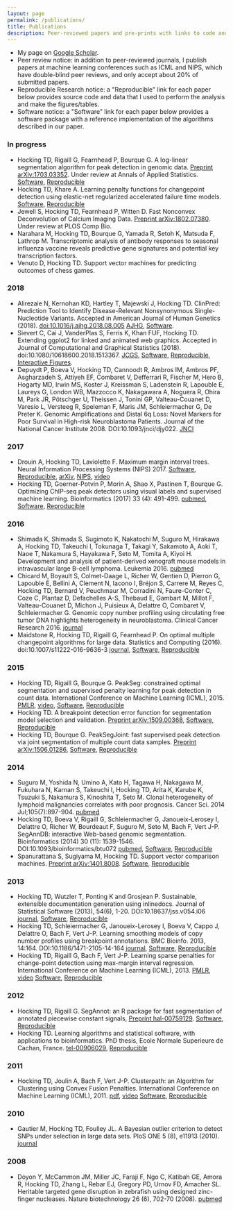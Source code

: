 ```yaml
---
layout: page
permalink: /publications/
title: Publications
description: Peer-reviewed papers and pre-prints with links to code and data
---
```


- My page on [Google Scholar](https://scholar.google.ca/citations?user=c83d8tgAAAAJ).
- Peer review notice: in addition to peer-reviewed journals, I publish
  papers at machine learning conferences such as ICML and NIPS, which
  have double-blind peer reviews, and only accept about 20% of
  submitted papers.
- Reproducible Research notice: a "Reproducible" link for each paper below
  provides source code and data that I used to perform the analysis and make
  the figures/tables.
- Software notice: a "Software" link for each paper below provides a software
  package with a reference implementation of the algorithms described
  in our paper.

### In progress

- Hocking TD, Rigaill G, Fearnhead P, Bourque G. A log-linear
  segmentation algorithm for peak detection in genomic
  data. [Preprint arXiv:1703.03352](https://arxiv.org/abs/1703.03352). Under
  review at Annals of Applied
  Statistics. [Software](https://github.com/tdhock/coseg),
  [Reproducible](https://github.com/tdhock/PeakSegFPOP-paper)
- Hocking TD, Khare A. Learning penalty functions for changepoint
  detection using elastic-net regularized accelerated failure time
  models. [Software](https://github.com/anujkhare/iregnet),
  [Reproducible](https://github.com/tdhock/iregnet-paper)
- Jewell S, Hocking TD, Fearnhead P, Witten D. Fast Nonconvex
  Deconvolution of Calcium Imaging Data.
  [Preprint arXiv:1802.07380](https://arxiv.org/abs/1802.07380). Under
  review at PLOS Comp Bio.
- Narahara M, Hocking TD, Bourque G, Yamada R, Setoh K, Matsuda F,
  Lathrop M. Transcriptomic analysis of antibody responses to seasonal
  influenza vaccine reveals predictive gene signatures and potential
  key transcription factors.
- Venuto D, Hocking TD. Support vector machines for predicting
  outcomes of chess games.
  
### 2018

- Alirezaie N, Kernohan KD, Hartley T, Majewski J, Hocking
  TD. ClinPred: Prediction Tool to Identify Disease-Relevant
  Nonsynonymous Single-Nucleotide Variants. Accepted in American
  Journal of Human Genetics
  (2018). [doi:10.1016/j.ajhg.2018.08.005](https://doi.org/10.1016/j.ajhg.2018.08.005)
  [AJHG](https://www.cell.com/action/showPdf?pii=S0002-9297%2818%2930271-4),
  [Software](http://github.com/tdhock/predict-clinically-pathogenic).
- Sievert C, Cai J, VanderPlas S, Ferris K, Khan FUF, Hocking
  TD. Extending ggplot2 for linked and animated web graphics. Accepted
  in Journal of Computational and Graphical Statistics (2018).
  doi:10.1080/10618600.2018.1513367.
  [JCGS](https://amstat.tandfonline.com/doi/full/10.1080/10618600.2018.1513367),
  [Software](https://github.com/tdhock/animint),
  [Reproducible](https://github.com/tdhock/animint-paper),
  [Interactive Figures](http://members.cbio.mines-paristech.fr/~thocking/animint-paper-figures/).
- Depuydt P, Boeva V, Hocking TD, Cannoodt R, Ambros IM, Ambros PF,
  Asgharzadeh S, Attiyeh EF, Combaret V, Defferrari R, Fischer M, Hero
  B, Hogarty MD, Irwin MS, Koster J, Kreissman S, Ladenstein R,
  Lapouble E, Laureys G, London WB, Mazzocco K, Nakagawara A, Noguera
  R, Ohira M, Park JR, Pötschger U, Theissen J, Tonini GP,
  Valteau-Couanet D, Varesio L, Versteeg R, Speleman F, Maris JM,
  Schleiermacher G, De Preter K. Genomic Amplifications and Distal 6q
  Loss: Novel Markers for Poor Survival in High-risk Neuroblastoma
  Patients. Journal of the National Cancer
  Institute 2008. DOI:10.1093/jnci/djy022.
  [JNCI](https://academic.oup.com/jnci/advance-article/doi/10.1093/jnci/djy022/4921185)

### 2017

- Drouin A, Hocking TD, Laviolette F. Maximum margin interval
  trees. Neural Information Processing Systems
  (NIPS) 2017. [Software](https://github.com/aldro61/mmit),
  [Reproducible](https://github.com/tdhock/mmit-paper),
  [arXiv](https://arxiv.org/abs/1710.04234),
  [NIPS](http://papers.nips.cc/paper/7080-maximum-margin-interval-trees),
  [video](https://www.youtube.com/watch?v=sNrMH9z1rb4)
- Hocking TD, Goerner-Potvin P, Morin A, Shao X, Pastinen T, Bourque
  G. Optimizing ChIP-seq peak detectors using visual labels and
  supervised machine learning.  Bioinformatics (2017) 33 (4):
  491-499. [pubmed](https://www.ncbi.nlm.nih.gov/pubmed/27797775),
  [Software](https://github.com/tdhock/PeakError),
  [Reproducible](https://bitbucket.org/mugqic/chip-seq-paper)

### 2016

- Shimada K, Shimada S, Sugimoto K, Nakatochi M, Suguro M, Hirakawa A,
  Hocking TD, Takeuchi I, Tokunaga T, Takagi Y, Sakamoto A, Aoki T,
  Naoe T, Nakamura S, Hayakawa F, Seto M, Tomita A, Kiyoi
  H. Development and analysis of patient-derived xenograft mouse
  models in intravascular large B-cell lymphoma.
  Leukemia 2016. [pubmed](https://www.ncbi.nlm.nih.gov/pubmed/27001523)
- Chicard M, Boyault S, Colmet-Daage L, Richer W, Gentien D, Pierron
  G, Lapouble E, Bellini A, Clement N, Iacono I, Bréjon S, Carrere M,
  Reyes C, Hocking TD, Bernard V, Peuchmaur M, Corradini N,
  Faure-Conter C, Coze C, Plantaz D, Defachelles A-S, Thebaud E,
  Gambart M, Millot F, Valteau-Couanet D, Michon J, Puisieux A,
  Delattre O, Combaret V, Schleiermacher G. Genomic copy number
  profiling using circulating free tumor DNA highlights heterogeneity
  in neuroblastoma. Clinical Cancer
  Research 2016. [journal](http://clincancerres.aacrjournals.org/content/early/2016/11/03/1078-0432.CCR-16-0500)
- Maidstone R, Hocking TD, Rigaill G, Fearnhead P. On optimal multiple
  changepoint algorithms for large data.  Statistics and Computing
  (2016). doi:10.1007/s11222-016-9636-3
  [journal](https://link.springer.com/article/10.1007/s11222-016-9636-3),
  [Software](https://r-forge.r-project.org/R/?group_id%3D1851),
  [Reproducible](https://r-forge.r-project.org/scm/viewvc.php/benchmark/?root%3Dopfp)

### 2015

- Hocking TD, Rigaill G, Bourque G. PeakSeg: constrained optimal
  segmentation and supervised penalty learning for peak detection in
  count data.
  International Conference on Machine Learning (ICML), 2015. 
  [PMLR](http://proceedings.mlr.press/v37/hocking15.html), 
  [video](http://videolectures.net/icml2015_hocking_count_data/?q=hocking),
  [Software](https://github.com/tdhock/PeakSegDP),
  [Reproducible](https://github.com/tdhock/PeakSeg-paper)
- Hocking TD. A breakpoint detection error function for segmentation
  model selection and
  validation. [Preprint arXiv:1509.00368](https://arxiv.org/abs/1509.00368),
  [Software](http://r-forge.r-project.org/scm/?group_id=1540),
  [Reproducible](https://github.com/tdhock/breakpointError-orig)
- Hocking TD, Bourque G. PeakSegJoint: fast supervised peak detection
  via joint segmentation of multiple count data
  samples. [Preprint arXiv:1506.01286](https://arxiv.org/abs/1509.00368),
  [Software](https://github.com/tdhock/PeakSegJoint),
  [Reproducible](https://github.com/tdhock/PeakSegJoint-paper)

### 2014

- Suguro M, Yoshida N, Umino A, Kato H, Tagawa H, Nakagawa M, Fukuhara
  N, Karnan S, Takeuchi I, Hocking TD, Arita K, Karube K, Tsuzuki S,
  Nakamura S, Kinoshita T, Seto M. Clonal heterogeneity of lymphoid
  malignancies correlates with poor prognosis.  Cancer Sci. 2014
  Jul;105(7):897-904. [pubmed](http://www.ncbi.nlm.nih.gov/pubmed/24815991)
- Hocking TD, Boeva V, Rigaill G, Schleiermacher G, Janoueix-Lerosey
  I, Delattre O, Richer W, Bourdeaut F, Suguro M, Seto M, Bach F, Vert
  J-P. SegAnnDB: interactive Web-based genomic segmentation.
  Bioinformatics (2014) 30 (11):
  1539-1546. DOI:10.1093/bioinformatics/btu072
  [pubmed](http://www.ncbi.nlm.nih.gov/pubmed/24493034),
  [Software](https://github.com/tdhock/SegAnnDB),
  [Reproducible](https://gforge.inria.fr/scm/viewvc.php/breakpoints/webapp/applications-note/)
- Spanurattana S, Sugiyama M, Hocking TD. Support vector
  comparison
  machines. [Preprint arXiv:1401.8008](https://arxiv.org/abs/1401.8008).
  [Software](https://github.com/tdhock/rankSVMcompare),
  [Reproducible](https://github.com/tdhock/compare-paper)

### 2013

- Hocking TD, Wutzler T, Ponting K and Grosjean P. Sustainable,
  extensible documentation generation using inlinedocs.  Journal of
  Statistical Software (2013), 54(6), 1-20. DOI:10.18637/jss.v054.i06
  [journal](https://www.jstatsoft.org/article/view/v054i06),
  [Software](https://cran.r-project.org/package=inlinedocs),
  [Reproducible](https://r-forge.r-project.org/scm/viewvc.php/tex/jss762/?root=inlinedocs)
- Hocking TD, Schleiermacher G, Janoueix-Lerosey I, Boeva V, Cappo J,
  Delattre O, Bach F, Vert J-P. Learning smoothing models of copy
  number profiles using breakpoint annotations.  BMC Bioinfo. 2013,
  14:164. DOI:10.1186/1471-2105-14-164
  [journal](https://bmcbioinformatics.biomedcentral.com/articles/10.1186/1471-2105-14-164),
  [Software](https://cran.r-project.org/src/contrib/Archive/bams/),
  [Reproducible](http://cbio.ensmp.fr/~thocking/papers/2012-01-27-Breakpoint-annotation-model-smoothing/HOCKING-breakpoint-annotation-model-smoothing.tgz)
- Hocking TD, Rigaill G, Bach F, Vert J-P. Learning sparse penalties
  for change-point detection using max-margin interval regression.
  International Conference on Machine Learning
  (ICML), 2013. [PMLR](http://proceedings.mlr.press/v28/hocking13.html),
  [video](http://techtalks.tv/talks/learning-sparse-penalties-for-change-point-detection-using-max-margin-interval-regression/58208/)
  [Software](https://github.com/tdhock/penaltyLearning),
  [Reproducible](https://gforge.inria.fr/scm/viewvc.php/pruned-dp/?root=breakpoints)

### 2012

- Hocking TD, Rigaill G. SegAnnot: an R package for fast segmentation
  of annotated piecewise constant signals,
  [Preprint hal-00759129](https://hal.inria.fr/hal-00759129). 
  [Software](https://r-forge.r-project.org/scm/?group_id=1541),
  [Reproducible](https://gforge.inria.fr/scm/viewvc.php/pruned-dp/SegAnnot/inst/doc/?root=breakpoints)
- Hocking TD. Learning algorithms and statistical software, with
  applications to bioinformatics. PhD thesis, Ecole Normale Superieure
  de Cachan,
  France. [tel-00906029](https://tel.archives-ouvertes.fr/tel-00906029/), 
  [Reproducible](http://cbio.ensmp.fr/~thocking/papers/2012-11-20-PhD-thesis/HOCKING-phd-thesis.tgz)

### 2011

- Hocking TD, Joulin A, Bach F, Vert J-P. Clusterpath: an Algorithm
  for Clustering using Convex Fusion Penalties.  International
  Conference on Machine Learning
  (ICML), 2011. [pdf](http://www.icml-2011.org/papers/419_icmlpaper.pdf),
  [video](http://techtalks.tv/talks/clusterpath-an-algorithm-for-clustering-using-convex-fusion-penalties/54405/)
  [Software](https://r-forge.r-project.org/scm/?group_id=1090),
  [Reproducible](https://r-forge.r-project.org/scm/viewvc.php/tex/?root=clusterpath)

### 2010

- Gautier M, Hocking TD, Foulley JL. A Bayesian outlier criterion to
  detect SNPs under selection in large data sets.  PloS ONE 5 (8),
  e11913
  (2010). [journal](http://journals.plos.org/plosone/article?id=10.1371/journal.pone.0011913)

### 2008

- Doyon Y, McCammon JM, Miller JC, Faraji F, Ngo C, Katibah GE, Amora
  R, Hocking TD, Zhang L, Rebar EJ, Gregory PD, Urnov FD, Amacher
  SL. Heritable targeted gene disruption in zebrafish using designed
  zinc-finger nucleases.  Nature biotechnology 26 (6), 702-70
  (2008). [pubmed](http://www.ncbi.nlm.nih.gov/pubmed/18500334)



